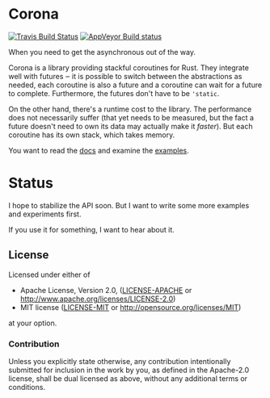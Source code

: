 # Corona

[![Travis Build Status](https://api.travis-ci.org/vorner/corona.svg?branch=master)](https://travis-ci.org/vorner/corona)
[![AppVeyor Build status](https://ci.appveyor.com/api/projects/status/ygytb97bion810ru/branch/master?svg=true)](https://ci.appveyor.com/project/vorner/corona/branch/master)

When you need to get the asynchronous out of the way.

Corona is a library providing stackful coroutines for Rust. They integrate well
with futures ‒ it is possible to switch between the abstractions as needed, each
coroutine is also a future and a coroutine can wait for a future to complete.
Furthermore, the futures don't have to be `'static`.

On the other hand, there's a runtime cost to the library. The performance does
not necessarily suffer (that yet needs to be measured, but the fact a future
doesn't need to own its data may actually make it *faster*). But each coroutine
has its own stack, which takes memory.

You want to read the [docs](https://docs.rs/corona) and examine the
[examples](https://github.com/vorner/corona/tree/master/examples).

# Status

I hope to stabilize the API soon. But I want to write some more examples and
experiments first.

If you use it for something, I want to hear about it.

## License

Licensed under either of

 * Apache License, Version 2.0, ([LICENSE-APACHE](LICENSE-APACHE) or http://www.apache.org/licenses/LICENSE-2.0)
 * MIT license ([LICENSE-MIT](LICENSE-MIT) or http://opensource.org/licenses/MIT)

at your option.

### Contribution

Unless you explicitly state otherwise, any contribution intentionally
submitted for inclusion in the work by you, as defined in the Apache-2.0
license, shall be dual licensed as above, without any additional terms
or conditions.
